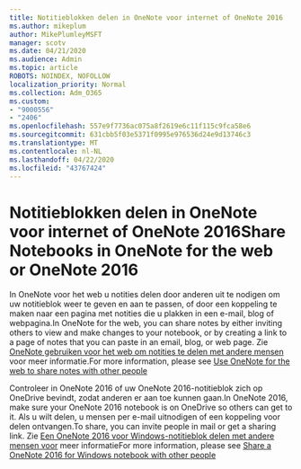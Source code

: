 ```yaml
---
title: Notitieblokken delen in OneNote voor internet of OneNote 2016
ms.author: mikeplum
author: MikePlumleyMSFT
manager: scotv
ms.date: 04/21/2020
ms.audience: Admin
ms.topic: article
ROBOTS: NOINDEX, NOFOLLOW
localization_priority: Normal
ms.collection: Adm_O365
ms.custom:
- "9000556"
- "2406"
ms.openlocfilehash: 557e9f7736ac075a8f2619e6c11f115c9fca58e6
ms.sourcegitcommit: 631cbb5f03e5371f0995e976536d24e9d13746c3
ms.translationtype: MT
ms.contentlocale: nl-NL
ms.lasthandoff: 04/22/2020
ms.locfileid: "43767424"
---
```

# <a name="share-notebooks-in-onenote-for-the-web-or-onenote-2016"></a><span data-ttu-id="b061d-102">Notitieblokken delen in OneNote voor internet of OneNote 2016</span><span class="sxs-lookup"><span data-stu-id="b061d-102">Share Notebooks in OneNote for the web or OneNote 2016</span></span>

<span data-ttu-id="b061d-103">In OneNote voor het web u notities delen door anderen uit te nodigen om uw notitieblok weer te geven en aan te passen, of door een koppeling te maken naar een pagina met notities die u plakken in een e-mail, blog of webpagina.</span><span class="sxs-lookup"><span data-stu-id="b061d-103">In OneNote for the web, you can share notes by either inviting others to view and make changes to your notebook, or by creating a link to a page of notes that you can paste in an email, blog, or web page.</span></span> <span data-ttu-id="b061d-104">Zie [OneNote gebruiken voor het web om notities te delen met andere mensen](https://support.office.com/article/D3481FBE-E06C-4883-B7E9-B2EE9F38AED3) voor meer informatie.</span><span class="sxs-lookup"><span data-stu-id="b061d-104">For more information, please see [Use OneNote for the web to share notes with other people](https://support.office.com/article/D3481FBE-E06C-4883-B7E9-B2EE9F38AED3)</span></span>

<span data-ttu-id="b061d-105">Controleer in OneNote 2016 of uw OneNote 2016-notitieblok zich op OneDrive bevindt, zodat anderen er aan toe kunnen gaan.</span><span class="sxs-lookup"><span data-stu-id="b061d-105">In OneNote 2016, make sure your OneNote 2016 notebook is on OneDrive so others can get to it.</span></span> <span data-ttu-id="b061d-106">Als u wilt delen, u mensen per e-mail uitnodigen of een koppeling voor delen ontvangen.</span><span class="sxs-lookup"><span data-stu-id="b061d-106">To share, you can invite people in mail or get a sharing link.</span></span> <span data-ttu-id="b061d-107">Zie [Een OneNote 2016 voor Windows-notitieblok delen met andere mensen voor](https://support.office.com/article/d14b6033-7a95-4536-9216-bb0a5e0f8285) meer informatie</span><span class="sxs-lookup"><span data-stu-id="b061d-107">For more information, please see [Share a OneNote 2016 for Windows notebook with other people](https://support.office.com/article/d14b6033-7a95-4536-9216-bb0a5e0f8285)</span></span>